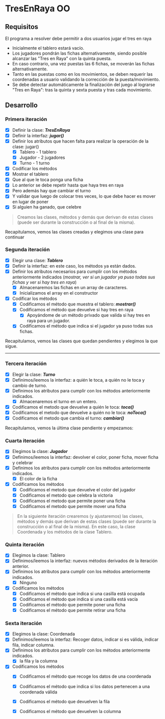 # TresEnRaya OO

## Requisitos

El programa a resolver debe permitir a dos usuarios jugar el tres en raya

- Inicialmente el tablero estará vacío.
- Los jugadores pondrán las fichas alternativamente, siendo posible alcanzar las "Tres en Raya" con la quinta puesta.
- En caso contrario, una vez puestas las 6 fichas, se moverán las fichas alternativamente.
- Tanto en las puestas como en los movimientos, se deben requerir las coordenadas a usuario validando la corrección de la puesta/movimiento.
- Se debe detectar automáticamente la finalización del juego al lograrse "Tres en Raya": tras la quinta y sexta puesta y tras cada movimiento.

## Desarrollo

### Primera iteración

- [x] Definir la clase: ***TresEnRaya***
- [x] Definir la interfaz: ***jugar()***
- [x] Definir los atributos que hacen falta para realizar la operación de la clase: jugar()
  - [x] Tablero - 1 tablero
  - [x] Jugador - 2 jugadores
  - [x] Turno - 1 turno
- [x]  Codificar los métodos
  - [x] Mostrar el tablero
  - [x] Que al que le toca ponga una ficha
  - [x] Lo anterior se debe repetir hasta que haya tres en raya
  - [x] Pero además hay que cambiar el turno
  - [x] Y validar que luego de colocar tres veces, lo que debe hacer es mover en lugar de poner
  - [x] Si alguien ha ganado, que celebre

> Creamos las clases, métodos y demás que derivan de estas clases (puede ser durante la construcción o al final de la misma).

Recapitulamos, vemos las clases creadas y elegimos una clase para continuar

### Segunda iteración

- [x] Elegir una clase: ***Tablero***
- [x] Definir la interfaz: en este caso, los métodos ya están dados.
- [x] Definir los atributos necesarios para cumplir con los métodos anteriormente indicados (*mostrar, ver si un jugador ya puso todas sus fichas y ver si hay tres en raya*)
  - [x] Almacenaremos las fichas en un array de caracteres.
  - [x] Inicializamos el array en el constructor
- [x] Codificar los métodos
  - [x] Codificamos el método que muestra el tablero: ***mostrar()***
  - [x] Codificamos el método que devuelve si hay tres en raya
    - [x] Apoyándome de un método privado que valida si hay tres en raya para un jugador.
  - [x] Codificamos el método que indica si el jugador ya puso todas sus fichas.

Recapitulamos, vemos las clases que quedan pendientes y elegimos la que sigue.

---

### Tercera iteración

- [x] Elegir la clase: ***Turno***
- [x] Definimos/leemos la interfaz: a quién le toca, a quién no le toca y cambio de turno.
- [x] Definimos los atributos para cumplir con los métodos anteriormente indicados.
  - [x] Almacenaremos el turno en un entero.
- [x] Codificamos el metodo que devuelve a quién le toca: ***toca()***
- [x] Codificamos el metodo que devuelve a quién no le toca: ***noToca()***
- [x] Codificamos el metodo que cambia el turno: ***cambiar()***

Recapitulamos, vemos la última clase pendiente y empezamos:

### Cuarta iteración

- [x] Elegimos la clase: ***Jugador***
- [x] Definimos/leemos la interfaz: devolver el color, poner ficha, mover ficha y celebrar
- [x] Definimos los atributos para cumplir con los métodos anteriormente indicados.
  - [x] El color de la ficha
- [x] Codificamos los métodos
  - [x] Codificamos el metodo que devuelve el color del jugador
  - [x] Codificamos el metodo que celebra la victoria
  - [x] Codificamos el metodo que permite poner una ficha
  - [x] Codificamos el metodo que permite mover una ficha

> En la siguiente iteración crearemos (y ajustaremos) las clases, métodos y demás que derivan de estas clases (puede ser durante la construcción o al final de la misma). En este caso, la clase Coordenada y los métodos de la clase Tablero.

### Quinta iteración

- [x] Elegimos la clase: Tablero
- [x] Definimos/leemos la interfaz: nuevos métodos derivados de la iteración anterior.
- [x] Definimos los atributos para cumplir con los métodos anteriormente indicados.
  - [x] Ninguno
- [x] Codificamos los métodos
  - [x] Codificamos el método que indica si una casilla está ocupada
  - [x] Codificamos el método que indica si una casilla está vacía
  - [x] Codificamos el método que permite poner una ficha
  - [x] Codificamos el método que permite retirar una ficha

### Sexta iteración

- [x] Elegimos la clase: Coordenada
- [x] Definimos/leemos la interfaz: Recoger datos, indicar si es válida, indicar fila, indicar columna.
- [x] Definimos los atributos para cumplir con los métodos anteriormente indicados.
  - [x] la fila y la columna
- [x] Codificamos los métodos
  - [x] Codificamos el método que recoge los datos de una coordenada
  - [x] Codificamos el método que indica si los datos pertenecen a una coordenada válida
  - [x] Codificamos el método que devuelven la fila
  - [x] Codificamos el método que devuelven la columna

